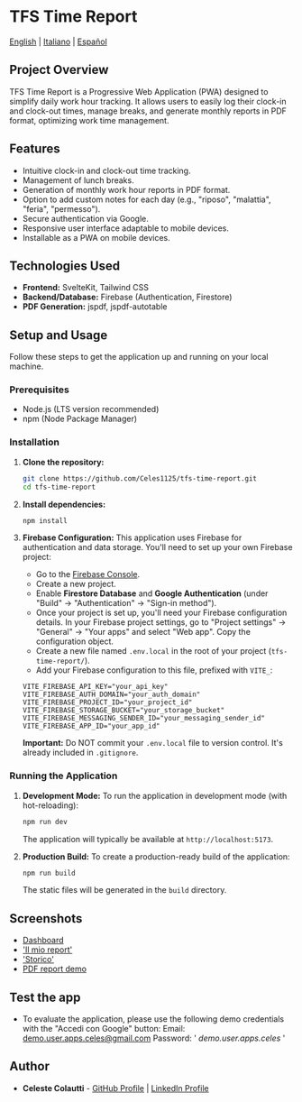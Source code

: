 # TFS Time Report

[English](README.md) | [Italiano](README.it.md) | [Español](README.es.md)

## Project Overview

TFS Time Report is a Progressive Web Application (PWA) designed to simplify daily work hour tracking. It allows users to easily log their clock-in and clock-out times, manage breaks, and generate monthly reports in PDF format, optimizing work time management.

## Features

*   Intuitive clock-in and clock-out time tracking.
*   Management of lunch breaks.
*   Generation of monthly work hour reports in PDF format.
*   Option to add custom notes for each day (e.g., "riposo", "malattia", "feria", "permesso").
*   Secure authentication via Google.
*   Responsive user interface adaptable to mobile devices.
*   Installable as a PWA on mobile devices.

## Technologies Used

*   **Frontend:** SvelteKit, Tailwind CSS
*   **Backend/Database:** Firebase (Authentication, Firestore)
*   **PDF Generation:** jspdf, jspdf-autotable

## Setup and Usage

Follow these steps to get the application up and running on your local machine.

### Prerequisites

*   Node.js (LTS version recommended)
*   npm (Node Package Manager)

### Installation

1.  **Clone the repository:**
    ```bash
    git clone https://github.com/Celes1125/tfs-time-report.git
    cd tfs-time-report
    ```

2.  **Install dependencies:**
    ```bash
    npm install
    ```

3.  **Firebase Configuration:**
    This application uses Firebase for authentication and data storage. You'll need to set up your own Firebase project:
    *   Go to the [Firebase Console](https://console.firebase.google.com/).
    *   Create a new project.
    *   Enable **Firestore Database** and **Google Authentication** (under "Build" -> "Authentication" -> "Sign-in method").
    *   Once your project is set up, you'll need your Firebase configuration details. In your Firebase project settings, go to "Project settings" -> "General" -> "Your apps" and select "Web app". Copy the configuration object.
    *   Create a new file named `.env.local` in the root of your project (`tfs-time-report/`).
    *   Add your Firebase configuration to this file, prefixed with `VITE_`:
      ```env
      VITE_FIREBASE_API_KEY="your_api_key"
      VITE_FIREBASE_AUTH_DOMAIN="your_auth_domain"
      VITE_FIREBASE_PROJECT_ID="your_project_id"
      VITE_FIREBASE_STORAGE_BUCKET="your_storage_bucket"
      VITE_FIREBASE_MESSAGING_SENDER_ID="your_messaging_sender_id"
      VITE_FIREBASE_APP_ID="your_app_id"
      ```

    **Important:** Do NOT commit your `.env.local` file to version control. It's already included in `.gitignore`.

### Running the Application

1.  **Development Mode:**
    To run the application in development mode (with hot-reloading):
    ```bash
    npm run dev
    ```
    The application will typically be available at `http://localhost:5173`.

2.  **Production Build:**
    To create a production-ready build of the application:
    ```bash
    npm run build
    ```
    The static files will be generated in the `build` directory.

## Screenshots
*   [Dashboard](docs/screenshots/dashboard.jpg)
*   ['Il mio report'](docs/screenshots/report.jpg)
*   ['Storico'](docs/screenshots/storico.jpg)
*   [PDF report demo](docs/demoPDFreport.pdf)

## Test the app
* To evaluate the application, please use the following demo credentials with the "Accedi con Google" button:
    Email: demo.user.apps.celes@gmail.com
    Password: ' *demo.user.apps.celes* '

## Author

*   **Celeste Colautti** - [GitHub Profile](https://github.com/Celes1125) | [LinkedIn Profile](https://www.linkedin.com/in/celestecolautti/)